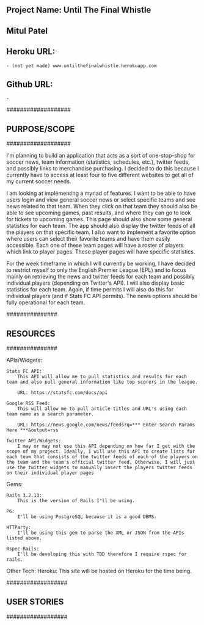 ## Project Name: Until The Final Whistle 
## Mitul Patel

## Heroku URL:
	- (not yet made) www.untilthefinalwhistle.herokuapp.com
## Github URL:
	- 

###################
## PURPOSE/SCOPE ##
###################

I'm planning to build an application that acts as a sort of one-stop-shop for soccer news, team information (statistics, schedules, etc.), twitter feeds, and possibly links to merchandise purchasing. I decided to do this because I currently have to access at least four to five different websites to get all of my current soccer needs.

I am looking at implementing a myriad of features. I want to be able to have users login and view general soccer news or select specific teams and see news related to that team. When they click on that team they should also be able to see upcoming games, past results, and where they can go to look for tickets to upcoming games. This page should also show some general statistics for each team. The app should also display the twitter feeds of all the players on that specific team. I also want to implement a favorite option where users can select their favorite teams and have them easily accessible. Each one of these team pages will have a roster of players which link to player pages. These player pages will have specific statistics.

For the week timeframe in which I will currently be working, I have decided to restrict myself to only the English Premier League (EPL) and to focus mainly on retrieving the news and twitter feeds for each team and possibly individual players (depending on Twitter's API). I will also display basic statistics for each team. Again, if time permits I will also do this for individual players (and if Stats FC API permits). The news options should be fully operational for each team. 

###############
## RESOURCES ##
###############

APIs/Widgets:

	Stats FC API:
		This API will allow me to pull statistics and results for each team and also pull general information like top scorers in the league. 

		URL: https://statsfc.com/docs/api

	Google RSS Feed:
		This will allow me to pull article titles and URL's using each team name as a search parameter. 

		URL: https://news.google.com/news/feeds?q=*** Enter Search Params Here ***&output=rss

	Twitter API/Widgets:
		I may or may not use this API depending on how far I get with the scope of my project. Ideally, I will use this API to create lists for each team that consists of the twitter feeds of each of the players on the team and the team's official twitter feed. Otherwise, I will just use the twitter widgets to manually insert the players twitter feeds on their individual player pages


Gems:

	Rails 3.2.13:
		This is the version of Rails I'll be using.

	PG:
		I'll be using PostgreSQL because it is a good DBMS.

	HTTParty:
		I'll be using this gem to parse the XML or JSON from the APIs listed above.

	Rspec-Rails:
		I'll be developing this with TDD therefore I require rspec for rails.


Other Tech:
	Heroku:
		This site will be hosted on Heroku for the time being.


##################
## USER STORIES ##
##################